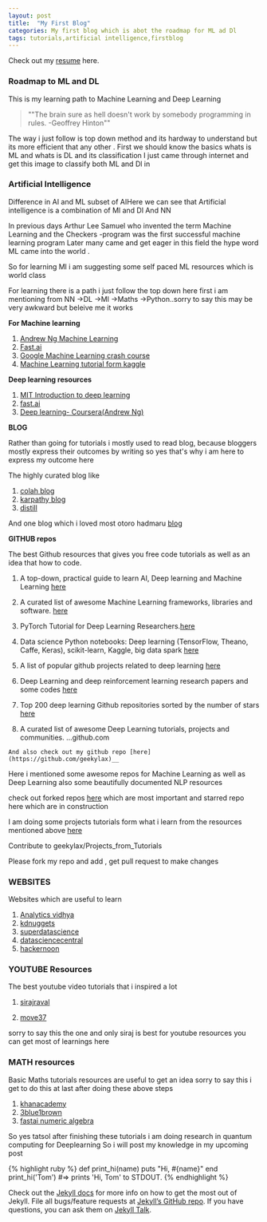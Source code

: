 ```yaml
---
layout: post
title:  "My First Blog"
categories: My first blog which is abot the roadmap for ML ad Dl 
tags: tutorials,artificial intelligence,firstblog
---
```


Check out my <a href="/resume">resume</a> here.

### Roadmap to ML and DL
This is my learning path to Machine Learning and Deep Learning

> ""The brain sure as hell doesn't work by somebody programming in rules. -Geoffrey Hinton""

The way i just follow is top down method and its hardway to understand but its more efficient that any other .
First we should know the basics whats is ML and whats is DL and its classification I just came through internet and get this image to classify both ML and Dl in 

### Artificial Intelligence
Difference in AI and ML subset of AIHere we can see that Artificial intelligence is a combination of Ml and Dl And NN

In previous days Arthur Lee Samuel who invented the term Machine Learning and the Checkers -program was the first successful machine learning program
Later many came and get eager in this field the hype word ML came into the world .

So for learning Ml i am suggesting some self paced ML resources which is world class

For learning there is a path i just follow the top down here first i am mentioning from NN →DL →Ml →Maths →Python..sorry to say this may be very awkward but beleive me it works

**For Machine learning**
  1. [Andrew Ng Machine Learning](https://www.coursera.org/learn/machine-learning)
  2. [Fast.ai](http://course18.fast.ai/ml)
  3. [Google Machine Learning crash course](https://developers.google.com/machine-learning/crash-course/)
  4. [Machine Learning tutorial form kaggle](https://www.kaggle.com/kanncaa1/machine-learning-tutorial-for-beginners)

**Deep learning resources**
 1. [MIT Introduction to deep learning](http://introtodeeplearning.com/)
 2. [fast.ai](http://course18.fast.ai)	
 3. [Deep learning- Coursera(Andrew Ng)](http://coursera.org/)


**BLOG**

Rather than going for tutorials i mostly used to read blog, because bloggers mostly express their outcomes by writing so yes that's why i am here to express my outcome here

The highly curated blog like

1. [colah blog](http://colah.github.io/)
2. [karpathy blog](http://colah.github.io/)
3. [distill](http://distill.pub/)
   
And one blog which i loved most  otoro hadmaru [blog](http://blog.otoro.net/)


**GITHUB repos**

 The best Github resources that gives you free code tutorials as well as an idea that how to code.

   1. A top-down, practical guide to learn AI, Deep learning and Machine Learning [here](https://github.com/geekylax/How-to-learn-Deep-Learning.com)

   2. A curated list of awesome Machine Learning frameworks, libraries and software. [here](https://github.com/geekylax/awesome-machine-learninggithub.com)

   3. PyTorch Tutorial for Deep Learning Researchers.[here](https://github.com/geekylax/data-science-ipython-notebooks)

   4. Data science Python notebooks: Deep learning (TensorFlow, Theano, Caffe, Keras), scikit-learn, Kaggle, big data spark [here](https://github.com/geekylax/TopDeepLearning)

   5. A list of popular github projects related to deep learning [here](https://github.com/geekylax/TopDeepLearninggithub.com)


   6. Deep Learning and deep reinforcement learning research papers and some codes [here](https://github.com/endymecy/awesome-deeplearning-resourcesgithub.com)


   7. Top 200 deep learning Github repositories sorted by the number of stars [here](https://github.com/mbadry1/Top-Deep-Learninggithub.com)


   8. A curated list of awesome Deep Learning tutorials, projects and communities. …github.com
       
    And also check out my github repo [here](https://github.com/geekylax)__

  
  Here i mentioned some awesome repos for Machine Learning as well as Deep Learning also some beautifully documented NLP resources
  
  check out forked repos [here](https://github.com/geekylax?tab=repositories) which are most important and starred repo here which are in construction
  
  I am doing some projects tutorials form what i learn from the resources mentioned above [here](https://github.com/geekylax/Projects_from_Tutorials)

  Contribute to geekylax/Projects_from_Tutorials 

  Please fork my repo and add , get pull request to make changes

### WEBSITES
   Websites which are useful to learn
 
 1. [Analytics vidhya](https://analyticsvidhya.com/)
 2. [kdnuggets](https://analyticsvidhya.com/)
 3. [superdatascience](https://www.superdatascience.com/)
 4. [datasciencecentral](https://www.datasciencecentral.com/)
 5. [hackernoon](https://hackernoon.com/)


### YOUTUBE Resources
   The best youtube video tutorials that i inspired a lot
  
 1. [sirajraval](https://www.youtube.com/channel/UCWN3xxRkmTPmbKwht9FuE5A)

 2. [move37](https://www.theschool.ai/courses/move-37-course/)

   sorry to say this the one and only siraj is best for youtube resources you can get most of learnings here

### MATH resources
   Basic Maths tutorials resources are useful to get an idea sorry to say this i get to do this at last after doing these above steps

1. [khanacademy](https://www.khanacademy.org/math/calculus-home)
2. [3blue1brown](https://www.khanacademy.org/math/calculus-home)
3. [fastai numeric algebra ](https://www.fast.ai/2017/07/17/num-lin-alg/)

So yes tatsol after finishing these tutorials i am doing research in quantum computing for Deeplearning So i will post my knowledge in my upcoming post


    
{% highlight ruby %}
def print_hi(name)
  puts "Hi, #{name}"
end
print_hi('Tom')
#=> prints 'Hi, Tom' to STDOUT.
{% endhighlight %}

Check out the [Jekyll docs][jekyll-docs] for more info on how to get the most out of Jekyll. File all bugs/feature requests at [Jekyll’s GitHub repo][jekyll-gh]. If you have questions, you can ask them on [Jekyll Talk][jekyll-talk].

[jekyll-docs]: https://jekyllrb.com/docs/home
[jekyll-gh]:   https://github.com/jekyll/jekyll
[jekyll-talk]: https://talk.jekyllrb.com/
